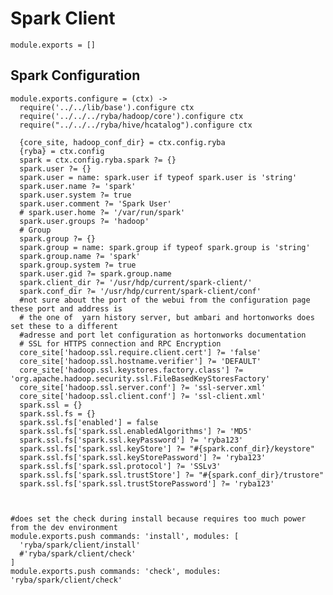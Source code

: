 # Spark Client


    module.exports = []

## Spark Configuration

    module.exports.configure = (ctx) ->
      require('../../lib/base').configure ctx
      require('../../../ryba/hadoop/core').configure ctx
      require("../../../ryba/hive/hcatalog").configure ctx

      {core_site, hadoop_conf_dir} = ctx.config.ryba
      {ryba} = ctx.config
      spark = ctx.config.ryba.spark ?= {}
      spark.user ?= {}
      spark.user = name: spark.user if typeof spark.user is 'string'
      spark.user.name ?= 'spark'
      spark.user.system ?= true
      spark.user.comment ?= 'Spark User'
      # spark.user.home ?= '/var/run/spark'
      spark.user.groups ?= 'hadoop'
      # Group
      spark.group ?= {}
      spark.group = name: spark.group if typeof spark.group is 'string'
      spark.group.name ?= 'spark'
      spark.group.system ?= true
      spark.user.gid ?= spark.group.name
      spark.client_dir ?= '/usr/hdp/current/spark-client/'
      spark.conf_dir ?= '/usr/hdp/current/spark-client/conf'
      #not sure about the port of the webui from the configuration page these port and address is
      # the one of  yarn history server, but ambari and hortonworks does set these to a different
      #adresse and port let configuration as hortonworks documentation
      # SSL for HTTPS connection and RPC Encryption
      core_site['hadoop.ssl.require.client.cert'] ?= 'false'
      core_site['hadoop.ssl.hostname.verifier'] ?= 'DEFAULT'
      core_site['hadoop.ssl.keystores.factory.class'] ?= 'org.apache.hadoop.security.ssl.FileBasedKeyStoresFactory'
      core_site['hadoop.ssl.server.conf'] ?= 'ssl-server.xml'
      core_site['hadoop.ssl.client.conf'] ?= 'ssl-client.xml'
      spark.ssl = {}
      spark.ssl.fs = {}
      spark.ssl.fs['enabled'] = false
      spark.ssl.fs['spark.ssl.enabledAlgorithms'] ?= 'MD5'
      spark.ssl.fs['spark.ssl.keyPassword'] ?= 'ryba123'
      spark.ssl.fs['spark.ssl.keyStore'] ?= "#{spark.conf_dir}/keystore"
      spark.ssl.fs['spark.ssl.keyStorePassword'] ?= 'ryba123'
      spark.ssl.fs['spark.ssl.protocol'] ?= 'SSLv3'
      spark.ssl.fs['spark.ssl.trustStore'] ?= "#{spark.conf_dir}/trustore"
      spark.ssl.fs['spark.ssl.trustStorePassword'] ?= 'ryba123'



    #does set the check during install because requires too much power from the dev environment
    module.exports.push commands: 'install', modules: [
      'ryba/spark/client/install'
      #'ryba/spark/client/check'
    ]
    module.exports.push commands: 'check', modules: 'ryba/spark/client/check'
